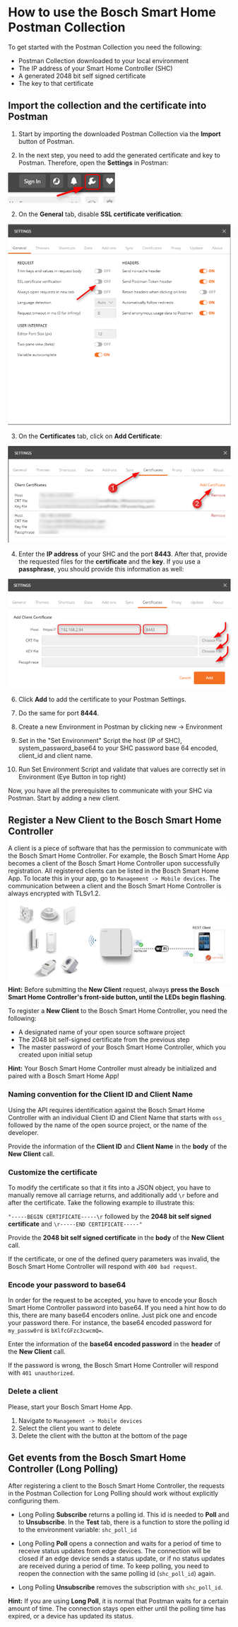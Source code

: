 # How to use the Bosch Smart Home Postman Collection

To get started with the Postman Collection you need the following:

- Postman Collection downloaded to your local environment
- The IP address of your Smart Home Controller (SHC)
- A generated 2048 bit self signed certificate
- The key to that certificate

## Import the collection and the certificate into Postman
1. Start by importing the downloaded Postman Collection via the **Import** button of Postman. 

2. In the next step, you need to add the generated certificate and key to Postman. Therefore, open the **Settings** in Postman:

![Postman Settings](images/postman_settings.png "Postman Settings")

2.  On the **General** tab, disable **SSL certificate verification**:

![Postman Disable SSL Verification](images/postman_disable_ssl_verification.png "Postman Disable SSL Verification")

3.  On the **Certificates** tab, click on **Add Certificate**:

![Postman Add Certificate](images/postman_add_certificate.png "Postman Add Certificate")

4. Enter the **IP address** of your SHC and the port **8443**. After that, provide the requested files for the **certificate** and the **key**. If you use a **passphrase**, you should provide this information as well:

![Postman Add PEMs](images/postman_add_pems.png "Postman Add PEMs")
	
6. Click **Add** to add the certificate to your Postman Settings.

7. Do the same for port **8444**.

8. Create a new Environment in Postman by clicking new -> Environment

9. Set in the "Set Environment" Script the host (IP of SHC), system_password_base64 to your SHC password base 64 encoded, client_id and client name.

10. Run Set Environment Script and validate that values are correctly set in Environment (Eye Button in top right)

Now, you have all the prerequisites to communicate with your SHC via Postman. Start by adding a new client.


## Register a New Client to the Bosch Smart Home Controller

A client is a piece of software that has the permission to communicate with the Bosch Smart Home Controller. For example, the Bosch Smart Home App becomes a client of the Bosch Smart Home Controller upon successfully registration. All registered clients can be listed in the Bosch Smart Home App. To locate this in your app, go to `Management -> Mobile devices`. The communication between a client and the Bosch Smart Home Controller is always encrypted with TLSv1.2.
![Schematic view](images/shc-client-schematic-view.png "Schematic view")
**Hint:** Before submitting the **New Client** request, always **press the Bosch Smart Home Controller's front-side button, until the LEDs begin flashing**.

To register a **New Client** to the Bosch Smart Home Controller, you need the following:

- A designated name of your open source software project
- The 2048 bit self-signed certificate from the previous step
- The master password of your Bosch Smart Home Controller, which you created upon initial setup

**Hint:** Your Bosch Smart Home Controller must already be initialized and paired with a Bosch Smart Home App!

### Naming convention for the Client ID and Client Name
Using the API requires identification against the Bosch Smart Home Controller with an individual Client ID and Client Name that starts with `oss_` followed by the name of the open source project, or the name of the developer.

Provide the information of the **Client ID** and **Client Name** in the **body** of the **New Client** call.

### Customize the certificate
To modify the certificate so that it fits into a JSON object, you have to manually remove all carriage returns, and additionally add `\r` before and after the certificate. Take the following example to illustrate this:

`"-----BEGIN CERTIFICATE-----\r` followed by the **2048 bit self signed certificate** and `\r-----END CERTIFICATE-----"`

Provide the **2048 bit self signed certificate** in the **body** of the **New Client** call.

If the certificate, or one of the defined query parameters was invalid, the Bosch Smart Home Controller will respond with `400 bad request`.

### Encode your password to base64

In order for the request to be accepted, you have to encode your Bosch Smart Home Controller password into base64. If you need a hint how to do this, there are many base64 encoders online. Just pick one and encode your password there. For instance, the base64 encoded password for `my_passw0rd` is `bXlfcGFzc3cwcmQ=`.

Enter the information of the **base64 encoded password** in the **header** of the **New Client** call.

If the password is wrong, the Bosch Smart Home Controller will respond with `401 unauthorized`.


### Delete a client

Please, start your Bosch Smart Home App.
1. Navigate to `Management -> Mobile devices`
1. Select the client you want to delete
1. Delete the client with the button at the bottom of the page

## Get events from the Bosch Smart Home Controller (Long Polling)

After registering a client to the Bosch Smart Home Controller, the requests in the Postman Collection for Long Polling should work without explicitly configuring them.

- Long Polling **Subscribe** returns a polling id. This id is needed to **Poll** and to **Unsubscribe**. In the **Test** tab, there is a function to store the polling id to the environment variable: `shc_poll_id`

- Long Polling **Poll** opens a connection and waits for a period of time to receive status updates from edge devices. The connection will be closed if an edge device sends a status update, or if no status updates are received during a period of time. To keep polling, you need to reopen the connection with the same polling id (`shc_poll_id`) again. 

- Long Polling **Unsubscribe** removes the subscription with `shc_poll_id`. 

**Hint:** If you are using **Long Poll**, it is normal that Postman waits for a certain amount of time. The connection stays open either until the polling time has expired, or a device has updated its status.
